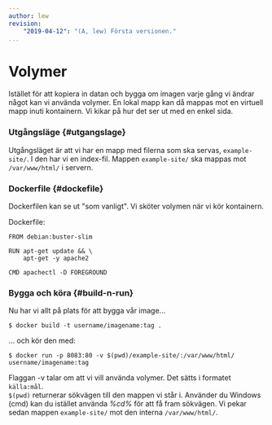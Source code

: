 ```yaml
---
author: lew
revision:
    "2019-04-12": "(A, lew) Första versionen."
...
```

Volymer
=======================

Istället för att kopiera in datan och bygga om imagen varje gång vi ändrar något kan vi använda volymer. En lokal mapp kan då mappas mot en virtuell mapp inuti kontainern. Vi kikar på hur det ser ut med en enkel sida.


### Utgångsläge {#utgangslage}

Utgångsläget är att vi har en mapp med filerna som ska servas, `example-site/`. I den har vi en index-fil. Mappen `example-site/` ska mappas mot `/var/www/html/` i servern.



### Dockerfile {#dockefile}

Dockerfilen kan se ut "som vanligt". Vi sköter volymen när vi kör kontainern.

Dockerfile:

```
FROM debian:buster-slim

RUN apt-get update && \
    apt-get -y apache2

CMD apachectl -D FOREGROUND
```



### Bygga och köra {#build-n-run}

Nu har vi allt på plats för att bygga vår image...

```
$ docker build -t username/imagename:tag .
```

... och kör den med:

```
$ docker run -p 8083:80 -v $(pwd)/example-site/:/var/www/html/ username/imagename:tag
```

Flaggan -v talar om att vi vill använda volymer. Det sätts i formatet `källa:mål`.  
`$(pwd)` returnerar sökvägen till den mappen vi står i. Använder du Windows (cmd) kan du istället använda *%cd%* för att få fram sökvägen. Vi pekar sedan mappen `example-site/` mot den interna `/var/www/html/`.
